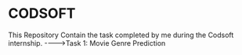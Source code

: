# CODSOFT
This Repository Contain the task completed by me during the Codsoft internship.
---->Task 1: Movie Genre Prediction
